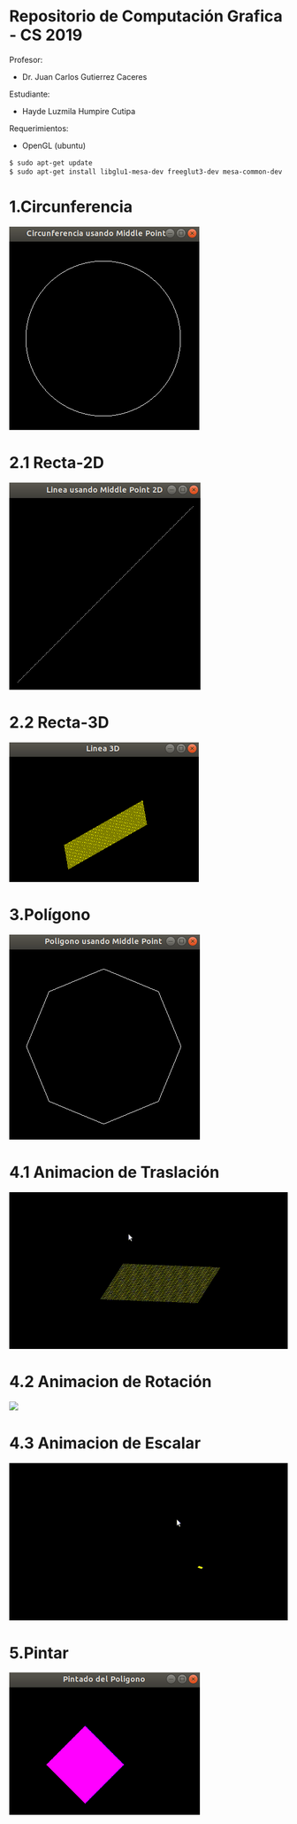 # Repositorio de Computación Grafica - CS 2019
Profesor: 
- Dr. Juan Carlos Gutierrez Caceres

Estudiante:
- Hayde Luzmila Humpire Cutipa

Requerimientos:
- OpenGL (ubuntu)
```
$ sudo apt-get update
$ sudo apt-get install libglu1-mesa-dev freeglut3-dev mesa-common-dev
```

# 1.Circunferencia
![bd_disponibles](Imagenes/CircunferenciaMiddlePoint.png)

# 2.1 Recta-2D
![bd_disponibles](Imagenes/LineaMiddlePoint2D.png)

# 2.2 Recta-3D
![bd_disponibles](Imagenes/Linea3D.png)

# 3.Polígono
![bd_disponibles](Imagenes/PoligonoMiddlePoint.png)

# 4.1 Animacion de Traslación
![](Imagenes/Traslacion.gif)

# 4.2 Animacion de Rotación 
![](Imagenes/Rotacion.gif)

# 4.3 Animacion de Escalar 
![](Imagenes/Escalar.gif)

# 5.Pintar
![bd_disponibles](Imagenes/PintadoPoligono.png)




